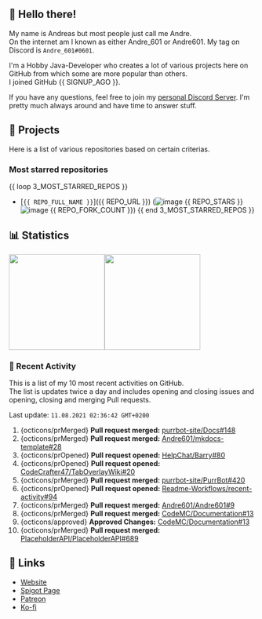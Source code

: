 <!-- Links -->
[purr]: https://purrbot.site
[discord]: https://discord.gg/6dazXp6
[website]: https://andre601.ch
[spigot]: https://www.spigotmc.org/resources/authors/56829/
[patreon]: https://patreon.com/andre_601
[ko-fi]: https://ko-fi.com/andre_601

## 👋 Hello there!
My name is Andreas but most people just call me Andre.  
On the internet am I known as either Andre_601 or Andre601. My tag on Discord is `Andre_601#0601`.

I'm a Hobby Java-Developer who creates a lot of various projects here on GitHub from which some are more popular than others.  
I joined GitHub {{ SIGNUP_AGO }}.

If you have any questions, feel free to join my [personal Discord Server][discord]. I'm pretty much always around and have time to answer stuff.

## 📁 Projects
Here is a list of various repositories based on certain criterias.

### Most starred repositories

{{ loop 3_MOST_STARRED_REPOS }}
- [`{{ REPO_FULL_NAME }}`]({{ REPO_URL }}) (![image](https://cdn.jsdelivr.net/gh/Readme-Workflows/Readme-Icons@main/icons/octicons/StarredRepository.svg) {{ REPO_STARS }} ![image](https://cdn.jsdelivr.net/gh/Readme-Workflows/Readme-Icons@main/icons/octicons/ForkedRepository.svg) {{ REPO_FORK_COUNT }})
{{ end 3_MOST_STARRED_REPOS }}

## 📊 Statistics
<img height="195px" src="https://github-readme-stats.vercel.app/api?username=Andre601&show_icons=true&hide_rank=true&title_color=3498db&bg_color=ffffff00&text_color=718096&disable_animations=true"><img height="195px" src="https://github-readme-stats.vercel.app/api/top-langs?username=Andre601&layout=compact&title_color=3498db&bg_color=ffffff00&text_color=718096">

### 📜 Recent Activity
This is a list of my 10 most recent activities on GitHub.  
The list is updates twice a day and includes opening and closing issues and opening, closing and merging Pull requests.

<!--RECENT_ACTIVITY:last_update-->
Last update: `11.08.2021 02:36:42 GMT+0200`
<!--RECENT_ACTIVITY:last_update_end-->
<!--RECENT_ACTIVITY:start-->
1. {octicons/prMerged} **Pull request merged:** [purrbot-site/Docs#148](https://github.com/purrbot-site/Docs/pull/148)
2. {octicons/prMerged} **Pull request merged:** [Andre601/mkdocs-template#28](https://github.com/Andre601/mkdocs-template/pull/28)
3. {octicons/prOpened} **Pull request opened:** [HelpChat/Barry#80](https://github.com/HelpChat/Barry/pull/80)
4. {octicons/prOpened} **Pull request opened:** [CodeCrafter47/TabOverlayWiki#20](https://github.com/CodeCrafter47/TabOverlayWiki/pull/20)
5. {octicons/prMerged} **Pull request merged:** [purrbot-site/PurrBot#420](https://github.com/purrbot-site/PurrBot/pull/420)
6. {octicons/prOpened} **Pull request opened:** [Readme-Workflows/recent-activity#94](https://github.com/Readme-Workflows/recent-activity/pull/94)
7. {octicons/prMerged} **Pull request merged:** [Andre601/Andre601#9](https://github.com/Andre601/Andre601/pull/9)
8. {octicons/prMerged} **Pull request merged:** [CodeMC/Documentation#13](https://github.com/CodeMC/Documentation/pull/13)
9. {octicons/approved} **Approved Changes:** [CodeMC/Documentation#13](https://github.com/CodeMC/Documentation/pull/13#pullrequestreview-725212551)
10. {octicons/prMerged} **Pull request merged:** [PlaceholderAPI/PlaceholderAPI#689](https://github.com/PlaceholderAPI/PlaceholderAPI/pull/689)
<!--RECENT_ACTIVITY:end-->

## 🔗 Links
- [Website]
- [Spigot Page][spigot]
- [Patreon]
- [Ko-fi]
